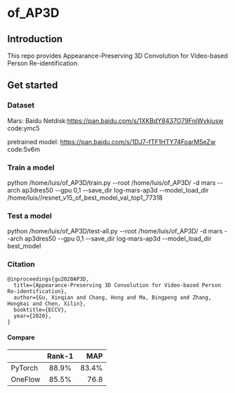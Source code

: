 # of_AP3D

## Introduction
This repo provides Appearance-Preserving 3D Convolution for Video-based Person Re-identification.
## Get started
### Dataset
Mars:
Baidu Netdisk:https://pan.baidu.com/s/1XKBdY8437O79FnjWvkjusw  code:ymc5

pretrained model:
https://pan.baidu.com/s/1DJ7-fTF1HTY74FoarM5eZw code:5v6m

### Train a model
python /home/luis/of_AP3D/train.py --root /home/luis/of_AP3D/ -d mars --arch ap3dres50 --gpu 0,1 --save_dir log-mars-ap3d --model_load_dir /home/luis//resnet_v15_of_best_model_val_top1_77318

### Test a model
python /home/luis/of_AP3D/test-all.py --root /home/luis/of_AP3D/ -d mars --arch ap3dres50 --gpu 0,1 --save_dir log-mars-ap3d --model_load_dir best_model



### Citation


    @inproceedings{gu2020AP3D,
      title={Appearance-Preserving 3D Convolution for Video-based Person Re-identification},
      author={Gu, Xinqian and Chang, Hong and Ma, Bingpeng and Zhang, Hongkai and Chen, Xilin},
      booktitle={ECCV},
      year={2020},
    }

#### Compare
|         |     Rank-1    |     MAP    |
| :------ | :-----------: | ---------: |
| PyTorch |     88.9%     |    83.4%   |
| OneFlow |     85.5%     |    76.8
